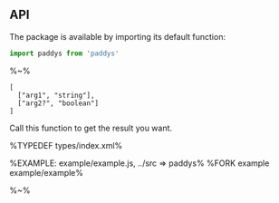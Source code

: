 ## API

The package is available by importing its default function:

```js
import paddys from 'paddys'
```

%~%

```## paddys
[
  ["arg1", "string"],
  ["arg2?", "boolean"]
]
```

Call this function to get the result you want.

%TYPEDEF types/index.xml%

%EXAMPLE: example/example.js, ../src => paddys%
%FORK example example/example%

%~%